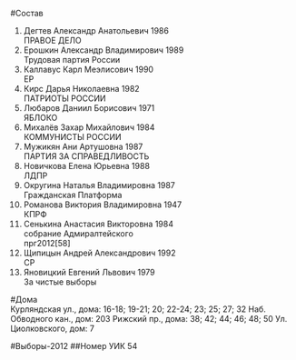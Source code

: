 #Состав
1. Дегтев Александр Анатольевич 1986   
    ПРАВОЕ ДЕЛО
2. Ерошкин Александр Владимирович 1989   
    Трудовая партия России
3. Каллавус Карл Меэлисович 1990   
    ЕР
4. Кирс Дарья Николаевна 1982   
    ПАТРИОТЫ РОССИИ
5. Любаров Даниил Борисович 1971   
    ЯБЛОКО
6. Михалёв Захар Михайлович 1984   
    КОММУНИСТЫ РОССИИ
7. Мужикян Ани Артушовна 1987   
    ПАРТИЯ ЗА СПРАВЕДЛИВОСТЬ
8. Новичкова Елена Юрьевна 1988   
    ЛДПР
9. Округина Наталья Владимировна 1987   
    Гражданская Платформа
10. Романова Виктория Владимировна 1947   
    КПРФ
11. Сенькина Анастасия Викторовна 1984   
    собрание Адмиралтейского  
    прг2012[58]  
12. Щипицын Андрей Александрович 1992   
    СР
13. Яновицкий Евгений Львович 1979   
    За чистые выборы

#Дома  
Курляндская ул., дома: 16-18; 19-21; 20; 22-24; 23; 25; 27; 32 Наб. Обводного кан., дом: 203 Рижский пр., дома: 38; 42; 44; 46; 48; 50 Ул. Циолковского, дом: 7

#Выборы-2012
##Номер УИК
54
